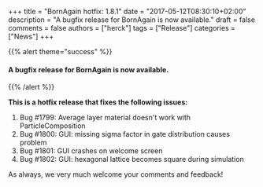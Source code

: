+++
title = "BornAgain hotfix: 1.8.1"
date = "2017-05-12T08:30:10+02:00"
description = "A bugfix release for BornAgain is now available."
draft = false
comments = false
authors = ["herck"]
tags = ["Release"]
categories = ["News"]
+++

{{% alert theme="success" %}}
#### A bugfix release for BornAgain is now available.
{{% /alert %}}

**This is a hotfix release that fixes the following issues:**

1. Bug #1799: Average layer material doesn't work with ParticleComposition
1. Bug #1800: GUI: missing sigma factor in gate distribution causes problem
1. Bug #1801: GUI crashes on welcome screen
1. Bug #1802: GUI: hexagonal lattice becomes square during simulation

As always, we very much welcome your comments and feedback!
